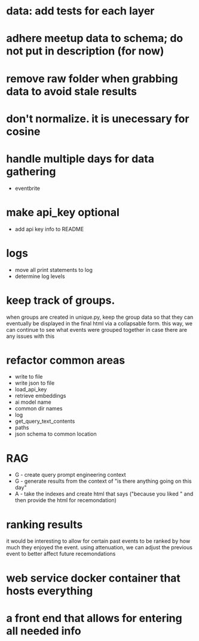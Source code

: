 # data: add tests for each layer

# adhere meetup data to schema; do not put in description (for now)

# remove raw folder when grabbing data to avoid stale results

# don't normalize. it is unecessary for cosine 

# handle multiple days for data gathering
* eventbrite

# make api_key optional
* add api key info to README

# logs
* move all print statements to log
* determine log levels

# keep track of groups. 
when groups are created in unique.py, keep the group data so that
they can eventually be displayed in the final html via a collapsable form. this way, 
we can continue to see what events were grouped together in case there are any issues
with this

# refactor common areas
* write to file
* write json to file
* load_api_key
* retrieve embeddings
* ai model name
* common dir names
* log
* get_query_text_contents
* paths
* json schema to common location

# RAG
* G - create query prompt engineering context
* G - generate results from the context of "is there anything going on this day"
* A - take the indexes and create html that says ("because you liked <recomendation query>" and then provide the html for recemondation)

# ranking results
it would be interesting to allow for certain past events to be ranked by how much they enjoyed the event. using attenuation, we can adjust the previous event to better affect future recemondations 

# web service docker container that hosts everything

# a front end that allows for entering all needed info

